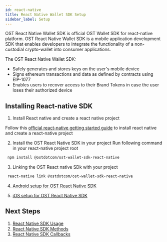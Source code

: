 ```yaml
---
id: react-native
title: React Native Wallet SDK Setup
sidebar_label: Setup
---
```



OST React Native Wallet SDK is official OST Wallet SDK for react-native platform. OST React Native Wallet SDK is a mobile application development SDK that enables developers to integrate the functionality of a non-custodial crypto-wallet into consumer applications.

The OST React Native Wallet SDK:

* Safely generates and stores keys on the user's mobile device
* Signs ethereum transactions and data as defined by contracts using EIP-1077
* Enables users to recover access to their Brand Tokens in case the user loses their authorized device


## Installing React-native SDK

1. Install React native and create a react native project

Follow this [official react-native getting started guide](https://facebook.github.io/react-native/docs/0.59/getting-started) to install react native and create a react-native project

2. Install the OST React Native SDK in your project
Run following command in your react-native project root

```bash
 npm install @ostdotcom/ost-wallet-sdk-react-native
```

3. Linking the OST React native SDk with your project

```bash
 react-native link @ostdotcom/ost-wallet-sdk-react-native
```

4. [Android setup for OST React Native SDK](https://github.com/ostdotcom/ost-wallet-sdk-react-native/blob/master/android_setup.md)

5. [iOS setup for OST React Native SDK](https://github.com/ostdotcom/ost-wallet-sdk-react-native/blob/master/ios_setup.md)



## Next Steps

1. [React Native SDK Usage](https://github.com/ostdotcom/ost-wallet-sdk-react-native#sdk-usage)
2. [React Native SDK Methods](https://github.com/ostdotcom/ost-wallet-sdk-react-native#sdk-methods)
3. [React Native SDK Callbacks](https://github.com/ostdotcom/ost-wallet-sdk-react-native#sdk-workflow-callbacks)
